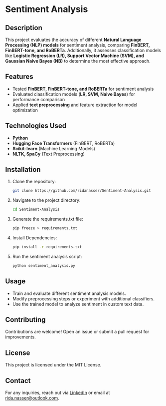 # Sentiment Analysis  

## Description  
This project evaluates the accuracy of different **Natural Language Processing (NLP) models** for sentiment analysis, comparing **FinBERT, FinBERT-tone, and RoBERTa**. Additionally, it assesses classification models like **Logistic Regression (LR), Support Vector Machine (SVM), and Gaussian Naive Bayes (NB)** to determine the most effective approach.  

## Features  
- Tested **FinBERT, FinBERT-tone, and RoBERTa** for sentiment analysis  
- Evaluated classification models (**LR, SVM, Naive Bayes**) for performance comparison  
- Applied **text preprocessing** and feature extraction for model optimization  

## Technologies Used  
- **Python**  
- **Hugging Face Transformers** (FinBERT, RoBERTa)  
- **Scikit-learn** (Machine Learning Models)  
- **NLTK, SpaCy** (Text Preprocessing)  

## Installation  
1. Clone the repository:  

   ```bash
   git clone https://github.com/ridanasser/Sentiment-Analysis.git

2. Navigate to the project directory:

   ```bash
   cd Sentiment-Analysis

3. Generate the requirements.txt file:

   ```bash
   pip freeze > requirements.txt

4. Install Dependencies:

   ```bash
   pip install -r requirements.txt

5. Run the sentiment analysis script:

   ```bash
   python sentiment_analysis.py

## Usage
- Train and evaluate different sentiment analysis models.
- Modify preprocessing steps or experiment with additional classifiers.
- Use the trained model to analyze sentiment in custom text data.

## Contributing
Contributions are welcome! Open an issue or submit a pull request for improvements.

## License
This project is licensed under the MIT License.

## Contact
For any inquiries, reach out via [LinkedIn](https://www.linkedin.com/in/ridanasser/) or email at [rida.nasser@outlook.com](mailto:rida.nasser@outlook.com).
